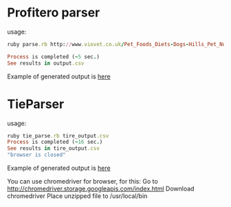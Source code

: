 Profitero parser
===========

usage:
```ruby
ruby parse.rb http://www.viovet.co.uk/Pet_Foods_Diets-Dogs-Hills_Pet_Nutrition-Hills_Prescription_Diets/c233_234_2678_93/category.html output.csv

Process is completed (~5 sec.)
See results in output.csv
```

Example of generated output is [here](https://github.com/gotva/prof_parser/blob/master/example/output.csv)


TieParser
===========

usage:
```ruby
ruby tie_parse.rb tire_output.csv
Process is completed (~16 sec.)
See results in tire_output.csv
"browser is closed"
```

Example of generated output is [here](https://github.com/gotva/prof_parser/blob/master/example/tire_output.csv)


You can use chromedriver for browser, for this:
Go to http://chromedriver.storage.googleapis.com/index.html
Download chromedriver
Place unzipped file to /usr/local/bin
